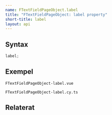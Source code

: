 ```yaml
---
name: FTextFieldPageObject.label
title: "FTextFieldPageObject: label property"
short-title: label
layout: api
---
```


## Syntax

```ts nocompile nolint
label;
```

## Exempel

```import static
FTextFieldPageObject-label.vue
```

```import
FTextFieldPageObject-label.cy.ts
```

## Relaterat
